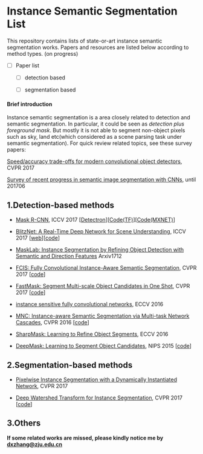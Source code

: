 # Instance Semantic Segmentation List

This repository contains lists of state-or-art instance semantic segmentation works. Papers and resources are listed below according to method types.
(on progress)

- [ ] Paper list
	- [ ] detection based
	- [ ] segmentation based


#### Brief introduction
Instance semantic segmentation is a area closely related to detection and semantic segmentation. In particular, it could be seen as *detection plus foreground mask*. But mostly it is not able to segment non-object pixels such as sky, land etc(which considered as a scene parsing task under semantic segmentation). For quick review related topics, see these survey papers: 

[Speed/accuracy trade-offs for modern convolutional object detectors](https://arxiv.org/abs/1611.10012), CVPR 2017

[Survey of recent progress in semantic image segmentation with CNNs](https://link.springer.com/article/10.1007/s11432-017-9189-6), until 201706

<h2 id="1">1.Detection-based methods</h2>

* [Mask R-CNN](https://arxiv.org/abs/1703.06870), ICCV 2017  \[[Detectron](https://github.com/facebookresearch/Detectron)\]\[[Code(TF)](https://github.com/matterport/Mask_RCNN)\]\[[Code(MXNET)](https://github.com/TuSimple/mx-maskrcnn)\]

* [BlitzNet: A Real-Time Deep Network for Scene Understanding](https://arxiv.org/abs/1708.02813), ICCV 2017 \[[web](http://thoth.inrialpes.fr/research/blitznet/)\]\[[code](https://github.com/dvornikita/blitznet)\]

* [MaskLab: Instance Segmentation by Refining Object Detection with Semantic and Direction Features](https://arxiv.org/abs/1712.04837) Arxiv1712 

* [FCIS: Fully Convolutional Instance-Aware Semantic Segmentation](https://arxiv.org/abs/1611.07709), CVPR 2017 \[[code](https://github.com/msracver/FCIS)\]

* [FastMask: Segment Multi-scale Object Candidates in One Shot](https://arxiv.org/abs/1612.08843), CVPR 2017 \[[code](https://github.com/voidrank/FastMask)\]

* [instance sensitive fully convolutional networks](https://arxiv.org/abs/1603.08678), ECCV 2016 

* [MNC: Instance-aware Semantic Segmentation via Multi-task Network Cascades](https://arxiv.org/abs/1512.04412), CVPR 2016 \[[code](https://github.com/daijifeng001/MNC)\]

* [SharpMask: Learning to Refine Object Segments](https://arxiv.org/abs/1603.08695), ECCV 2016

* [DeepMask: Learning to Segment Object Candidates](https://arxiv.org/abs/1506.06204), NIPS 2015 \[[code](https://github.com/facebookresearch/deepmask)\]

<h2 id="2">2.Segmentation-based methods</h2>

* [Pixelwise Instance Segmentation with a Dynamically Instantiated Network](https://arxiv.org/abs/1704.02386), CVPR 2017

* [Deep Watershed Transform for Instance Segmentation](https://arxiv.org/abs/1611.08303), CVPR 2017 \[[code](https://github.com/min2209/dwt)\]

<h2 id="3">3.Others</h2>


**If some related works are missed, please kindly notice me by dxzhang@zju.edu.cn**


